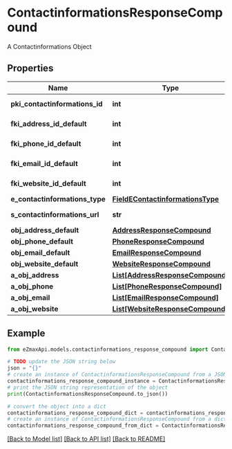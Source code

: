 # ContactinformationsResponseCompound

A Contactinformations Object

## Properties

Name | Type | Description | Notes
------------ | ------------- | ------------- | -------------
**pki_contactinformations_id** | **int** | The unique ID of the Contactinformations | 
**fki_address_id_default** | **int** | The unique ID of the Address | [optional] 
**fki_phone_id_default** | **int** | The unique ID of the Phone. | [optional] 
**fki_email_id_default** | **int** | The unique ID of the Email | [optional] 
**fki_website_id_default** | **int** | The unique ID of the Website Default | [optional] 
**e_contactinformations_type** | [**FieldEContactinformationsType**](FieldEContactinformationsType.md) |  | 
**s_contactinformations_url** | **str** | The url of the Contactinformations | [optional] 
**obj_address_default** | [**AddressResponseCompound**](AddressResponseCompound.md) |  | [optional] 
**obj_phone_default** | [**PhoneResponseCompound**](PhoneResponseCompound.md) |  | [optional] 
**obj_email_default** | [**EmailResponseCompound**](EmailResponseCompound.md) |  | [optional] 
**obj_website_default** | [**WebsiteResponseCompound**](WebsiteResponseCompound.md) |  | [optional] 
**a_obj_address** | [**List[AddressResponseCompound]**](AddressResponseCompound.md) |  | 
**a_obj_phone** | [**List[PhoneResponseCompound]**](PhoneResponseCompound.md) |  | 
**a_obj_email** | [**List[EmailResponseCompound]**](EmailResponseCompound.md) |  | 
**a_obj_website** | [**List[WebsiteResponseCompound]**](WebsiteResponseCompound.md) |  | 

## Example

```python
from eZmaxApi.models.contactinformations_response_compound import ContactinformationsResponseCompound

# TODO update the JSON string below
json = "{}"
# create an instance of ContactinformationsResponseCompound from a JSON string
contactinformations_response_compound_instance = ContactinformationsResponseCompound.from_json(json)
# print the JSON string representation of the object
print(ContactinformationsResponseCompound.to_json())

# convert the object into a dict
contactinformations_response_compound_dict = contactinformations_response_compound_instance.to_dict()
# create an instance of ContactinformationsResponseCompound from a dict
contactinformations_response_compound_from_dict = ContactinformationsResponseCompound.from_dict(contactinformations_response_compound_dict)
```
[[Back to Model list]](../README.md#documentation-for-models) [[Back to API list]](../README.md#documentation-for-api-endpoints) [[Back to README]](../README.md)


